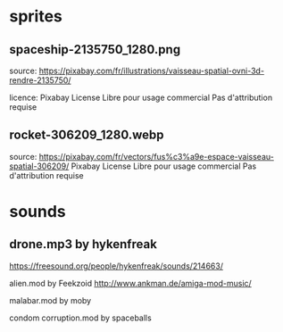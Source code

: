 sprites
===
spaceship-2135750_1280.png
----
source: https://pixabay.com/fr/illustrations/vaisseau-spatial-ovni-3d-rendre-2135750/

licence: Pixabay License
Libre pour usage commercial
Pas d'attribution requise

rocket-306209_1280.webp
----
source: https://pixabay.com/fr/vectors/fus%c3%a9e-espace-vaisseau-spatial-306209/
Pixabay License
Libre pour usage commercial
Pas d'attribution requise


sounds
======
drone.mp3 by hykenfreak
----
https://freesound.org/people/hykenfreak/sounds/214663/


alien.mod
by Feekzoid 
http://www.ankman.de/amiga-mod-music/

malabar.mod
by moby

condom corruption.mod
by spaceballs